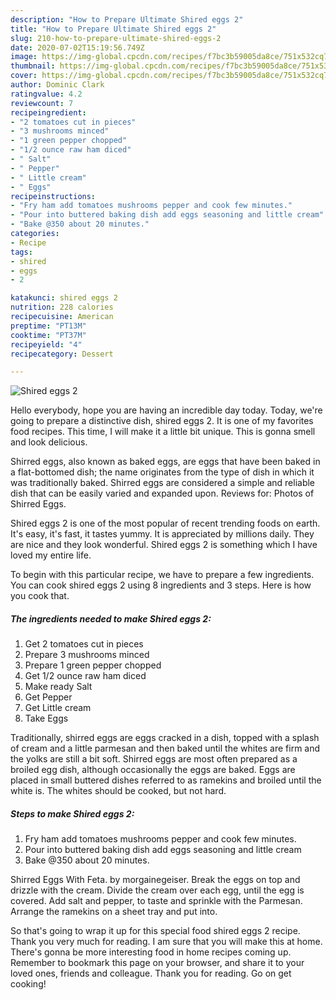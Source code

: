 ```yaml
---
description: "How to Prepare Ultimate Shired eggs 2"
title: "How to Prepare Ultimate Shired eggs 2"
slug: 210-how-to-prepare-ultimate-shired-eggs-2
date: 2020-07-02T15:19:56.749Z
image: https://img-global.cpcdn.com/recipes/f7bc3b59005da8ce/751x532cq70/shired-eggs-2-recipe-main-photo.jpg
thumbnail: https://img-global.cpcdn.com/recipes/f7bc3b59005da8ce/751x532cq70/shired-eggs-2-recipe-main-photo.jpg
cover: https://img-global.cpcdn.com/recipes/f7bc3b59005da8ce/751x532cq70/shired-eggs-2-recipe-main-photo.jpg
author: Dominic Clark
ratingvalue: 4.2
reviewcount: 7
recipeingredient:
- "2 tomatoes cut in pieces"
- "3 mushrooms minced"
- "1 green pepper chopped"
- "1/2 ounce raw ham diced"
- " Salt"
- " Pepper"
- " Little cream"
- " Eggs"
recipeinstructions:
- "Fry ham add tomatoes mushrooms pepper and cook few minutes."
- "Pour into buttered baking dish add eggs seasoning and little cream"
- "Bake @350 about 20 minutes."
categories:
- Recipe
tags:
- shired
- eggs
- 2

katakunci: shired eggs 2 
nutrition: 228 calories
recipecuisine: American
preptime: "PT13M"
cooktime: "PT37M"
recipeyield: "4"
recipecategory: Dessert

---
```



![Shired eggs 2](https://img-global.cpcdn.com/recipes/f7bc3b59005da8ce/751x532cq70/shired-eggs-2-recipe-main-photo.jpg)

Hello everybody, hope you are having an incredible day today. Today, we're going to prepare a distinctive dish, shired eggs 2. It is one of my favorites food recipes. This time, I will make it a little bit unique. This is gonna smell and look delicious.

Shirred eggs, also known as baked eggs, are eggs that have been baked in a flat-bottomed dish; the name originates from the type of dish in which it was traditionally baked. Shirred eggs are considered a simple and reliable dish that can be easily varied and expanded upon. Reviews for: Photos of Shirred Eggs.

Shired eggs 2 is one of the most popular of recent trending foods on earth. It's easy, it's fast, it tastes yummy. It is appreciated by millions daily. They are nice and they look wonderful. Shired eggs 2 is something which I have loved my entire life.


To begin with this particular recipe, we have to prepare a few ingredients. You can cook shired eggs 2 using 8 ingredients and 3 steps. Here is how you cook that.

<!--inarticleads1-->

##### The ingredients needed to make Shired eggs 2:

1. Get 2 tomatoes cut in pieces
1. Prepare 3 mushrooms minced
1. Prepare 1 green pepper chopped
1. Get 1/2 ounce raw ham diced
1. Make ready  Salt
1. Get  Pepper
1. Get  Little cream
1. Take  Eggs


Traditionally, shirred eggs are eggs cracked in a dish, topped with a splash of cream and a little parmesan and then baked until the whites are firm and the yolks are still a bit soft. Shirred eggs are most often prepared as a broiled egg dish, although occasionally the eggs are baked. Eggs are placed in small buttered dishes referred to as ramekins and broiled until the white is. The whites should be cooked, but not hard. 

<!--inarticleads2-->

##### Steps to make Shired eggs 2:

1. Fry ham add tomatoes mushrooms pepper and cook few minutes.
1. Pour into buttered baking dish add eggs seasoning and little cream
1. Bake @350 about 20 minutes.


Shirred Eggs With Feta. by morgainegeiser. Break the eggs on top and drizzle with the cream. Divide the cream over each egg, until the egg is covered. Add salt and pepper, to taste and sprinkle with the Parmesan. Arrange the ramekins on a sheet tray and put into. 

So that's going to wrap it up for this special food shired eggs 2 recipe. Thank you very much for reading. I am sure that you will make this at home. There's gonna be more interesting food in home recipes coming up. Remember to bookmark this page on your browser, and share it to your loved ones, friends and colleague. Thank you for reading. Go on get cooking!

